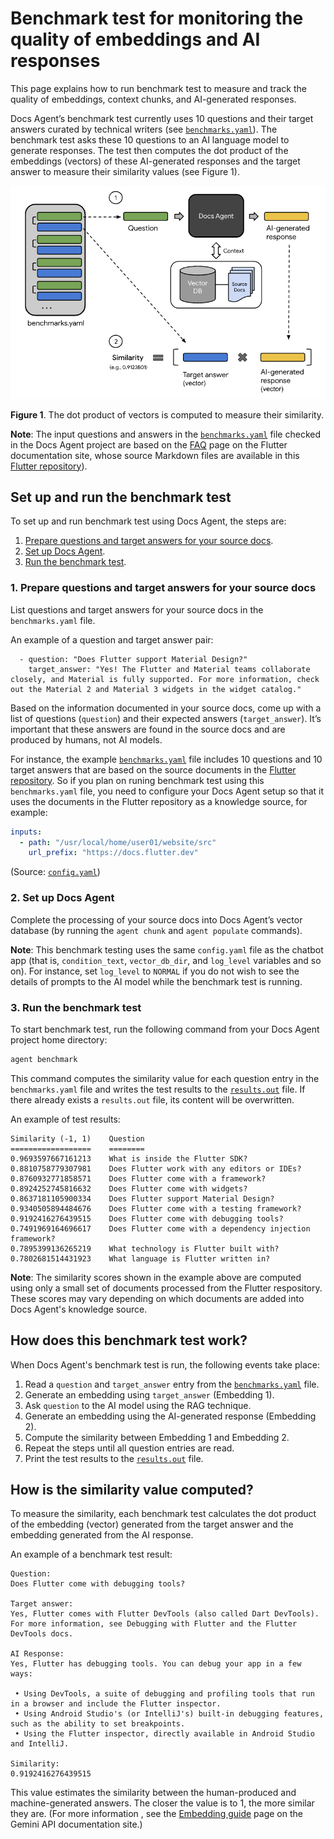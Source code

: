 # Benchmark test for monitoring the quality of embeddings and AI responses

This page explains how to run benchmark test to measure and track
the quality of embeddings, context chunks, and AI-generated responses.

Docs Agent’s benchmark test currently uses 10 questions and their
target answers curated by technical writers (see
[`benchmarks.yaml`][benchmarks-yaml]). The benchmark test asks these
10 questions to an AI language model to generate responses. The test then
computes the dot product of the embeddings (vectors) of these AI-generated
responses and the target answer to measure their similarity values
(see Figure 1).

![Docs Agent benchmark test](../../docs/images/docs-agent-benchmarks-01.png)

**Figure 1**. The dot product of vectors is computed to measure their similarity.

**Note**: The input questions and answers in the
[`benchmarks.yaml`][benchmarks-yaml] file checked in the Docs Agent project are
based on the [FAQ][flutter-faq] page on the Flutter documentation site, whose
source Markdown files are available in this [Flutter repository][flutter-git]).

## Set up and run the benchmark test

To set up and run benchmark test using Docs Agent, the steps are:

1. [Prepare questions and target answers for your source docs](#1_prepare-questions-and-target-answers-for-your-source-docs).
2. [Set up Docs Agent](#2_set-up-docs-agent).
3. [Run the benchmark test](#3_run-the-benchmark-test).

### 1. Prepare questions and target answers for your source docs

List questions and target answers for your source docs in the `benchmarks.yaml`
file.

An example of a question and target answer pair:

```none
  - question: "Does Flutter support Material Design?"
    target_answer: "Yes! The Flutter and Material teams collaborate closely, and Material is fully supported. For more information, check out the Material 2 and Material 3 widgets in the widget catalog."
```

Based on the information documented in your source docs, come up
with a list of questions (`question`) and their expected answers
(`target_answer`). It’s important that these answers are found in
the source docs and are produced by humans, not AI models.

For instance, the example [`benchmarks.yaml`][benchmarks-yaml] file includes
10 questions and 10 target answers that are based on the source documents in
the [Flutter repository][flutter-git]. So if you plan on runing benchmark
test using this `benchmarks.yaml` file, you need to configure your
Docs Agent setup so that it uses the documents in the Flutter repository
as a knowledge source, for example:

```yaml
inputs:
  - path: "/usr/local/home/user01/website/src"
    url_prefix: "https://docs.flutter.dev"
```

(Source: [`config.yaml`][config-yaml])

### 2. Set up Docs Agent

Complete the processing of your source docs into Docs Agent’s vector
database (by running the `agent chunk` and `agent populate` commands).

**Note**: This benchmark testing uses the same `config.yaml` file as the
chatbot app (that is, `condition_text`, `vector_db_dir`, and `log_level`
variables and so on). For instance, set `log_level` to `NORMAL`
if you do not wish to see the details of prompts to the AI model while
the benchmark test is running.

### 3. Run the benchmark test

To start benchmark test, run the following command from your Docs Agent
project home directory:

```sh
agent benchmark
```

This command computes the similarity value for each question entry
in the `benchmarks.yaml` file and writes the test results
to the [`results.out`][results-out] file. If there already
exists a `results.out` file, its content will be overwritten.

An example of test results:

```none
Similarity (-1, 1)    Question
==================    ========
0.9693597667161213    What is inside the Flutter SDK?
0.8810758779307981    Does Flutter work with any editors or IDEs?
0.8760932771858571    Does Flutter come with a framework?
0.8924252745816632    Does Flutter come with widgets?
0.8637181105900334    Does Flutter support Material Design?
0.9340505894484676    Does Flutter come with a testing framework?
0.9192416276439515    Does Flutter come with debugging tools?
0.7491969164696617    Does Flutter come with a dependency injection framework?
0.7895399136265219    What technology is Flutter built with?
0.7802681514431923    What language is Flutter written in?
```

**Note**: The similarity scores shown in the example above are
computed using only a small set of documents processed from the
Flutter respository. These scores may vary depending on which
documents are added into Docs Agent's knowledge source.

## How does this benchmark test work?

When Docs Agent's benchmark test is run, the following events
take place:

1. Read a `question` and `target_answer` entry from the
   [`benchmarks.yaml`][benchmarks-yaml] file.
2. Generate an embedding using `target_answer` (Embedding 1).
3. Ask `question` to the AI model using the RAG technique.
4. Generate an embedding using the AI-generated response
   (Embedding 2).
5. Compute the similarity between Embedding 1 and Embedding 2.
6. Repeat the steps until all question entries are read.
7. Print the test results to the [`results.out`][results-out] file.

## How is the similarity value computed?

To measure the similarity, each benchmark test calculates the
dot product of the embedding (vector) generated from the target
answer and the embedding generated from the AI response.

An example of a benchmark test result:

```none
Question:
Does Flutter come with debugging tools?

Target answer:
Yes, Flutter comes with Flutter DevTools (also called Dart DevTools). For more information, see Debugging with Flutter and the Flutter DevTools docs.

AI Response:
Yes, Flutter has debugging tools. You can debug your app in a few ways:

 • Using DevTools, a suite of debugging and profiling tools that run in a browser and include the Flutter inspector.
 • Using Android Studio's (or IntelliJ's) built-in debugging features, such as the ability to set breakpoints.
 • Using the Flutter inspector, directly available in Android Studio and IntelliJ.

Similarity:
0.9192416276439515
```

This value estimates the similarity between the human-produced
and machine-generated answers. The closer the value is to 1,
the more similar they are. (For more information , see the
[Embedding guide][embedding-generation] page on the Gemini API
documentation site.)

<!-- Reference links -->

[benchmarks-yaml]: benchmarks.yaml
[config-yaml]: ../../config.yaml
[flutter-faq]: https://docs.flutter.dev/resources/faq
[flutter-git]: https://github.com/flutter/website/tree/main/src
[results-out]: results.out
[embedding-generation]: https://ai.google.dev/docs/embeddings_guide
